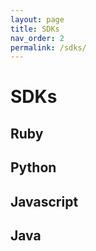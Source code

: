 ```yaml
---
layout: page
title: SDKs
nav_order: 2
permalink: /sdks/
---
```


# SDKs

## Ruby

## Python

## Javascript

## Java
